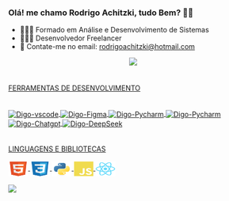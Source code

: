 ### Olá! me chamo Rodrigo Achitzki, tudo Bem? 👋🏻
- 👨🏼‍🎓 Formado em Análise e Desenvolvimento de Sistemas
- 🧑🏼‍💻 Desenvolvedor Freelancer
- 📧 Contate-me no email: rodrigoachitzki@hotmail.com
<div align="center">
  <a href="https://https://github.com/RodrigoAchitzki/rodrigoachitzki">
  <img height="180em" src="https://github-readme-stats.vercel.app/api?username=RodrigoAchitzki&show_icons=true&theme=dark&include_all_commits=true&count_private=true"/>
</div>
  <br></br>
  FERRAMENTAS DE DESENVOLVIMENTO <br></br>
  <div style="display: inline_block"><br> 
  <img align="center" alt="Digo-vscode" height="30" width="40" src="https://img.icons8.com/?size=100&id=9OGIyU8hrxW5&format=png&color=000000"> 
  <img align="center" alt="Digo-Figma" height="30" width="40" src="https://img.icons8.com/?size=100&id=zfHRZ6i1Wg0U&format=png&color=000000"> 
  <img align="center" alt="Digo-Pycharm" height="30" width="40" src="https://img.icons8.com/?size=100&id=B5T4RdBJefjF&format=png&color=000000"> 
  <img align="center" alt="Digo-Pycharm" height="30" width="40" src="https://img.icons8.com/?size=100&id=PndQWK6M1Hjo&format=png&color=000000">  
  <img align="center" alt="Digo-Chatgpt" height="30" width="40" src="https://icons8.com.br/icon/4GhGzHg3nZeG/chatgpt"> 
  <img align="center" alt="Digo-DeepSeek" height="30" width="40" src="https://icons8.com.br/icon/YWOidjGxCpFW/deepseek">
    
  </div><br></br>
  LINGUAGENS E BIBLIOTECAS
  <div style="display: inline_block"><br>
  <img align="center" alt="Digo-HTML" height="30" width="40" src="https://raw.githubusercontent.com/devicons/devicon/master/icons/html5/html5-original.svg">
  <img align="center" alt="Digo-CSS" height="30" width="40" src="https://raw.githubusercontent.com/devicons/devicon/master/icons/css3/css3-original.svg">
  <img align="center" alt="digo-Python" height="30" width="40" src="https://raw.githubusercontent.com/devicons/devicon/master/icons/python/python-original.svg">
  <img align="center" alt="Digo-Js" height="30" width="40" src="https://raw.githubusercontent.com/devicons/devicon/master/icons/javascript/javascript-plain.svg">
  <img align="center" alt="Digo-React" height="30" width="40" src="https://raw.githubusercontent.com/devicons/devicon/master/icons/react/react-original.svg">

</div>
 
<div>
<br>
   <a href="https://www.linkedin.com/in/rodrigo-achitzki-769050362/" target="_blank"><img src="https://img.shields.io/badge/-LinkedIn-%230077B5?style=for-the-badge&logo=linkedin&logoColor=white" target="_blank"></a>

 
